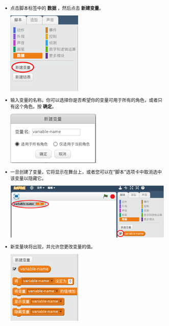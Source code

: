 + 点击脚本标签中的 **数据** ，然后点击 **新建变量**。
    
    ![数据块](images/data-blocks.png)

+ 输入变量的名称。你可以选择你是否希望你的变量可用于所有的角色，或者只有这个角色。按 **确定**。
    
    ![创建变量](images/create-variable.png)

+ 一旦创建了变量，它将显示在舞台上，或者您可以在“脚本”选项卡中取消选中该变量以隐藏它。
    
    ![变量块](images/variable-show.png)

+ 新变量块将出现，并允许您更改变量的值。
    
    ![变量块](images/variable-blocks.png)